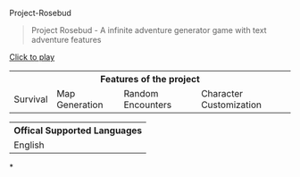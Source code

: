 Project-Rosebud
> Project Rosebud - A infinite adventure generator game with text adventure features

[Click to play](https://thegianttreetrunk.github.io/Project-Rosebud/)

<table>
<tr><th colspan=4>Features of the project</tr>
<tr>
	<td><a>Survival</a></td>
	<td><a>Map Generation</a></td>
	<td><a>Random Encounters</a></td>
	<td><a>Character Customization</a></td>
</tr>
</table>


<table>
<tr><th colspan=4>Offical Supported Languages</tr>
<tr>
	<td><a>English</a></td>
	<td><a></a></td>
	<td><a></a></td>
	<td><a></a></td>
</tr>
</table>
*

